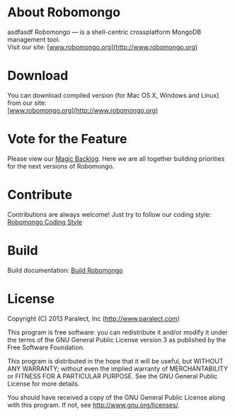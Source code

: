 About Robomongo
===============
asdfasdf
Robomongo &mdash; is a shell-centric crossplatform MongoDB management tool. <br />
Visit our site: [www.robomongo.org](http://www.robomongo.org)

Download
========

You can download compiled version (for Mac OS X, Windows and Linux) from our site:<br />
[www.robomongo.org](http://www.robomongo.org)

Vote for the Feature
====================
Please view our [Magic Backlog](http://robomongo.org/backlog). Here we are all together 
building priorities for the next versions of Robomongo.

Contribute
==========
Contributions are always welcome! Just try to follow our coding style: [Robomongo Coding Style](https://github.com/paralect/robomongo/wiki/Robomongo-Coding-Style)

Build
=====

Build documentation: [Build Robomongo](https://github.com/paralect/robomongo/wiki/Build-Robomongo)

License
=======

Copyright (C) 2013 Paralect, Inc (http://www.paralect.com)

This program is free software: you can redistribute it and/or modify
it under the terms of the GNU General Public License version 3 as 
published by the Free Software Foundation.

This program is distributed in the hope that it will be useful,
but WITHOUT ANY WARRANTY; without even the implied warranty of
MERCHANTABILITY or FITNESS FOR A PARTICULAR PURPOSE.  See the
GNU General Public License for more details.

You should have received a copy of the GNU General Public License
along with this program. If not, see <http://www.gnu.org/licenses/>.
